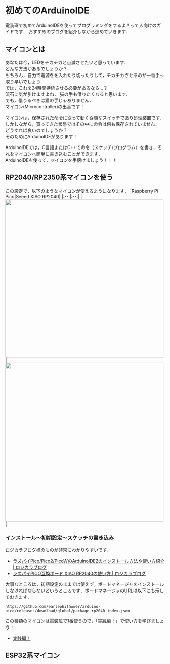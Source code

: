 # 初めてのArduinoIDE
電装班で初めてArduinoIDEを使ってプログラミングをするよ！って人向けのガイドです．
おすすめのブログを紹介しながら進めていきます．

## マイコンとは
あなたは今，LEDをチカチカと点滅させたいと思っています．  
どんな方法があるでしょうか？  
もちろん，自力で電源をを入れたり切ったりして，チカチカさせるのが一番手っ取り早いでしょう．  
では，これを24時間持続させる必要があるなら...？  
流石に気が引けますよね．
猫の手も借りたくなると思います．  
でも，借りるべきは猫の手じゃありません．  
マイコン(Microcontroller)の出番です！

マイコンは，保存された命令に従って動く従順なスイッチであり処理装置です．  
しかしながら，買ってきた状態ではその中に命令は何も保存されていません．  
どうすれば良いのでしょうか？  
そのためにArduinoIDEがあります！  

ArduinoIDEでは，C言語またはC++で命令（スケッチ/プログラム）を書き，それをマイコンへ簡単に書き込むことができます．  
ArduinoIDEを使って，マイコンを手懐けましょう！！！

## RP2040/RP2350系マイコンを使う
この設定で，以下のようなマイコンが使えるようになります．
|Raspberry Pi Pico|Seeed XIAO RP2040|
|:--:|:--:|
|<img src="https://www.switch-science.com/cdn/shop/files/eacb998e-6884-4f33-bec7-31c1b0b382b4_81409d72-9247-4783-8d4d-2f640aa3cb5b_2400x2400.jpg?v=1725604863" width="500px">|<img src="https://files.seeedstudio.com/wiki/XIAO-RP2040/img/102010428_Preview-07.jpg" width="500px">|

### インストール～初期設定～スケッチの書き込み
ロジカラブログ様のものが非常にわかりやすいです．

- [ラズパイPico/Pico2/PicoWのArduinoIDE2のインストール方法や使い方紹介 | ロジカラブログ](https://logikara.blog/raspi-pico-arduinoide/)
- [ラズパイPICO互換ボード XIAO RP2040の使い方 | ロジカラブログ](https://logikara.blog/xiao-rp2040/)

大事なところは，初期設定のままでは使えず，ボードマネージャをインストールしなければならないというところです．ボードマネージャのURLは以下にも示しておきます．
```
https://github.com/earlephilhower/arduino-pico/releases/download/global/package_rp2040_index.json
```

この種類のマイコンは電装班で1番使うので，「実践編！」で使い方を学びましょう！

- [実践編！](https://telling-march-c0b.notion.site/7874e2cedf9c4ff7b75fd1fb712b05d0)

## ESP32系マイコン